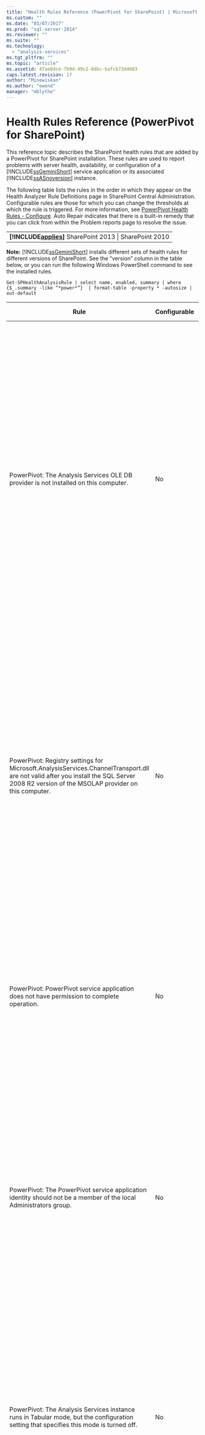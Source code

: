 ```yaml
---
title: "Health Rules Reference (PowerPivot for SharePoint) | Microsoft Docs"
ms.custom: ""
ms.date: "03/07/2017"
ms.prod: "sql-server-2014"
ms.reviewer: ""
ms.suite: ""
ms.technology: 
  - "analysis-services"
ms.tgt_pltfrm: ""
ms.topic: "article"
ms.assetid: 47ae04ce-7b9d-49c2-8dbc-bafcb73d4603
caps.latest.revision: 17
author: "Minewiskan"
ms.author: "owend"
manager: "mblythe"
---
```

# Health Rules Reference (PowerPivot for SharePoint)
  This reference topic describes the SharePoint health rules that are added by a PowerPivot for SharePoint installation. These rules are used to report problems with server health, availability, or configuration of a [!INCLUDE[ssGeminiShort](../../includes/ssgeminishort-md.md)] service application or its associated [!INCLUDE[ssASnoversion](../../includes/ssasnoversion-md.md)] instance.  
  
 The following table lists the rules in the order in which they appear on the Health Analyzer Rule Definitions page in SharePoint Central Administration. Configurable rules are those for which you can change the thresholds at which the rule is triggered. For more information, see [PowerPivot Health Rules - Configure](configure-power-pivot-health-rules.md). Auto Repair indicates that there is a built-in remedy that you can click from within the Problem reports page to resolve the issue.  
  
||  
|-|  
|**[!INCLUDE[applies](../../includes/applies-md.md)]**  SharePoint 2013 &#124; SharePoint 2010|  
  
 **Note:** [!INCLUDE[ssGeminiShort](../../includes/ssgeminishort-md.md)] installs different sets of health rules for different versions of SharePoint. See the “version” column in the table below, or you can run the following Windows PowerShell command to see the installed rules.  
  
```  
Get-SPHealthAnalysisRule | select name, enabled, summary | where {$_.summary -like “*power*”}  | format-table -property * -autosize | out-default  
```  
  
|Rule|Configurable|Auto Repair|Version|Description|  
|----------|------------------|-----------------|-------------|-----------------|  
|PowerPivot: The Analysis Services OLE DB provider is not installed on this computer.|No|No|SharePoint 2010|The Analysis Services OLE DB provider is either not installed on the server or it is the wrong version. This rule appears when your SharePoint farm includes instances of Excel Services on application servers that do not have PowerPivot for SharePoint. The rule warns you that the Analysis Services OLE DB provider used by Excel Services to connect to PowerPivot data is not installed. To resolve this issue, install the OLE DB provider on each Excel Services server that does not have the Analysis Services OLE DB provider. You can download and install the Analysis Services OLE DB provider from the Microsoft Download center. For more information, see [Install the Analysis Services OLE DB Provider on SharePoint Servers](../../2014/sql-server/install/install-the-analysis-services-ole-db-provider-on-sharepoint-servers.md).|  
|PowerPivot: Registry settings for Microsoft.AnalysisServices.ChannelTransport.dll are not valid after you install the SQL Server 2008 R2 version of the MSOLAP provider on this computer.|No|Yes|SharePoint 2010|This is a server configuration issue. Most likely, the ChannelTransport.dll is not registered in the global assembly. Run the automatic repair for this rule to register the .dll on each server that has an installation of PowerPivot for SharePoint. Alternatively, you can run regasm.exe manually to register the file. If the SharePoint timer service is not running as local administrator, manual registration might be required. Failure to update the registry settings results in slow server communication between Excel Services and PowerPivot System Service, and can result in connection failures in certain security configurations.|  
|PowerPivot: PowerPivot service application does not have permission to complete operation.|No|No|SharePoint 2010|This rule checks whether the PowerPivot service application identity is database owner of the PowerPivot server application database and has administrative permissions on the local SQL Server Analysis Services instance. These permissions are granted automatically during installation and deployment, but if this step failed to complete, this health rule will occur.|  
|PowerPivot: The PowerPivot service application identity should not be a member of the local Administrators group.|No|No|SharePoint 2010|This is a best practice that improves the overall security of your deployment. If you configured the PowerPivot service application to run under an account that belongs to the local Administrator group, you should change the service account to one that does not belong to that group. The recommendation is to use a least-privileged, dedicated account for each service. Doing so provides service isolation and makes it easier to audit logins. For more information about changing the service account, see [Configure PowerPivot Service Accounts](configure-power-pivot-service-accounts.md).|  
|PowerPivot: The Analysis Services instance runs in Tabular mode, but the configuration setting that specifies this mode is turned off.|No|No|SharePoint 2010|This rule checks whether the SQL Server Analysis Services instance in a PowerPivot for SharePoint installation has the `DeploymentMode` server property set to 1. If the property is set to another value, or if the SharePoint Timer service that runs the rule checker does not have permission to open the file, this rule will fail. For more information about the deployment mode property, see [Determine the Server Mode of an Analysis Services Instance](../instances/determine-the-server-mode-of-an-analysis-services-instance.md).|  
|PowerPivot: The PowerPivot Data Refresh Timer Job is disabled.|No|No|SharePoint 2013<br /><br /> SharePoint 2010|Check the timer job settings to verify the timer job is enabled. If you are not using the PowerPivot data refresh feature, you can ignore this rule. For more information, see [PowerPivot Data Refresh with SharePoint 2010](../powerpivot-data-refresh-with-sharepoint-2010.md).|  
|PowerPivot: The SQL Server Analysis Services (PowerPivot) service account information that is managed by the SQL Server Configuration Manager is different from the account information that is managed by Central Administration.|No|No|SharePoint 2010|This rule checks whether the service account information in SQL Server Configuration Manager is identical to the managed account information in Central Administration for the same Analysis Services instance. If the accounts are different, an entry is added to the Problem and Resolution report so that you can change the service account information in SQL Server Configuration Manager back to the account specified in Central Administration. SQL Server Configuration Manager is not a supported tool for changing a service account username or password in a PowerPivot for SharePoint installation. Using Central Administration enables the use of the managed accounts feature in SharePoint. More importantly, if your farm includes multiple PowerPivot for SharePoint servers, having inconsistent service account settings can disrupt processing and query operations on the server that has incorrect service information.<br /><br /> On a single server, PowerPivot workbooks will function temporarily when this rule is triggered, but it is advised that you fix the problem as soon as possible. Database and file system permissions are updated using the account information specified in Central Administration.|  
|PowerPivot: The deployed farm solution is not up-to-date.|No|Yes|SharePoint 2010|A PowerPivot for SharePoint installation uses a farm level solution and a web application level solution to install its features. This rule indicates that the farm solution is not current relative to the version or the server or possibly the web solution. Most likely, this is server deployment problem. To remedy this problem, consider running SQL Server Setup to repair one of the PowerPivot for SharePoint installations in your farm. For more information about solutions in a PowerPivot for SharePoint installation, see [Deploy PowerPivot Solutions to SharePoint](deploy-power-pivot-solutions-to-sharepoint.md).|  
|PowerPivot: Overall CPU usage is too high.|Yes|No|SharePoint 2010|This rule reports on CPU consumption at the system level. Overall CPU usage is monitored because the PowerPivot System Service uses it as a measure of server health, for health-based load balancing among multiple PowerPivot for SharePoint servers in a farm. Consider adding another application server to the farm, and moving CPU intensive applications to that server.|  
|PowerPivot: Analysis Services does not have sufficient CPU resources to perform requested operations.|Yes|No|SharePoint 2010|The amount of CPU resources available to the Analysis Services process (msmdsrv.exe) is not sufficient for the level of activity on this server. Consider adding another PowerPivot for SharePoint server to the farm. For more information, see [Deployment Checklist: Scale-out by adding PowerPivot Servers to a SharePoint 2010 farm](../../2014/sql-server/install/deployment-checklist-scale-out-adding-powerpivot-servers-sharepoint-2010-farm.md).|  
|PowerPivot: Analysis Services does not have sufficient memory to perform requested operations.|No|No|SharePoint 2010|This rule is triggered when there is only 5% available memory left to Analysis Services. On a SharePoint application server, a SQL Server Analysis Services instance should always have a small amount of memory in reserve that is always unused. Because the server is memory-bound for the majority of its operations, the server runs best if it does not run all the way to the upper limit.<br /><br /> By default, insufficient memory warnings occur when available memory is down to 5%. You can change this value to be higher or lower by adjusting settings on the Analysis Services instance. For more information, see [PowerPivot Health Rules - Configure](configure-power-pivot-health-rules.md).<br /><br /> The 5% of unused memory is calculated as a percentage of memory allocated to Analysis Services. For example, if you have 200 GB of total memory, and Analysis Services is allocated 80% of that (or 160 GB), then the 5% of unused memory is 5% of 160 GB (or 8 GB).|  
|PowerPivot: The high number of connections indicates that more servers should be deployed to handle the current load.|Yes|No|SharePoint 2010|By default, this health rule is triggered when the number of distinct user connections exceeds 100. This default value is arbitrary (it is not based on the hardware specifications of your server or on user activity) so you might raise or lower the value depending on the server capacity and user activity in your environment. For more information, see [PowerPivot Health Rules - Configure](configure-power-pivot-health-rules.md).|  
|PowerPivot: The ratio of load events to connections is too high.|Yes|No|SharePoint 2013<br /><br /> SharePoint 2010|By default, this health rule is triggered when the percentage of load events to connection events exceeds 50% over the entire data collection period (by default, 4 hours). A ratio this high indicates a very high number of connections to unique workbooks, or cache reduction settings that are too aggressive (where workbooks are quickly unloaded and removed from the system, while requests for that data are still active). To avoid counting false positives, there must be at least 20 connections per 4 hour period before the ratio can be calculated. You can base this health rule on a different ratio. For more information, see [PowerPivot Health Rules - Configure](configure-power-pivot-health-rules.md). For more information about configuring the cache, see [Configure Disk Space Usage &#40;PowerPivot for SharePoint&#41;](configure-disk-space-usage-power-pivot-for-sharepoint.md).|  
|PowerPivot: One or more minidump files were found in the Logs directory, indicating a program crash.|No|No|SharePoint 2013<br /><br /> SharePoint 2010|Minidump files are generated during a program crash to capture information about PowerPivot service application state just prior to the crash. This information can be sent to Microsoft and used for troubleshooting. This rule is triggered when .dmp files are detected on the server. The rule provides a link to the file, which can be found in the \OLAP\Log folder of the PowerPivot for SharePoint instance. Note that you cannot use a text editor to view the contents of the file. Viewing a minidump file requires that you download and install a separate debugging tool. For more information, see [Debugging Tools for Windows](http://go.microsoft.com/fwlink/?linkID=208266).|  
|PowerPivot: Disk space is running low on the drive where PowerPivot data is cached.|Yes|No|SharePoint 2010|By default, this health rule is triggered when disk space is less than 5% on the disk drive where the backup folder is located. For more information about setting this percentage, see [PowerPivot Health Rules - Configure](configure-power-pivot-health-rules.md). For more information about disk usage, see [Configure Disk Space Usage &#40;PowerPivot for SharePoint&#41;](configure-disk-space-usage-power-pivot-for-sharepoint.md).|  
|PowerPivot: Usage data is not getting updated at the expected frequency.|Yes|No|SharePoint 2013<br /><br /> SharePoint 2010|PowerPivot for SharePoint uses the built-in usage data collection system to gather metrics about connections, data refresh, and query response times. It stores this usage data in the PowerPivot service application database, which in turn updates a PowerPivot workbook (PowerPivot Management Data.xlsx) that provides data to reports in the PowerPivot Management Dashboard. This rule indicates that usage data is not getting moved to the PowerPivot Management Data.xlsx file with sufficient frequency. The rule uses the timestamp on the .xlsx file as proof that the file is updated. If there are other problems in the usage data collection system that undermines the accuracy of the data, this rule will not detect it. To troubleshoot this error, check the timer jobs to verify they are running. For more information about usage data collection, see [Configure Usage Data Collection for &#40;PowerPivot for SharePoint](configure-usage-data-collection-for-power-pivot-for-sharepoint.md).|  
|PowerPivot: Midtier process account should have ‘Full Read’ permission on all associated SPWebApplications.|No|Yes|SharePoint 2013<br /><br /> SharePoint 2010|The PowerPivot service application identity must have **Full Read** permissions in order to access the SharePoint content databases on behalf of users who have View Only permissions on a document. To determine which account is used as the PowerPivot service application identity, open the **Configure service accounts** page in Central Administration. Most likely, the service application runs in either the **SharePoint Web Services System** service application pool or in a dedicated application pool. Although this rule provides a Repair Automatically option, you will get better results if you grant the permissions manually by doing the following:<br /><br /> 1) In Central Administration, click **Manage web applications**.<br /><br /> 2) Select a web site, and then click **User Policy**.<br /><br /> 3) Click **Add Users**.<br /><br /> 4) Select (All zones) and click **Next**.<br /><br /> 5) In Users, enter the PowerPivot service application identity, and then click the **Full Read** checkbox. Click **Finish**.<br /><br /> 6) Verify the repair. In Monitoring, click **Review rule definitions**. Find and then open the PowerPivot rule. Click **Run Now**. Go back to **Review problems and solutions** to verify the rule no longer appears.|  
|PowerPivot: Secondary Logon service (seclogon) is disabled|No|No|SharePoint 2013<br /><br /> SharePoint 2010|The Secondary Logon service is used to generate thumbnail images of PowerPivot workbooks in the PowerPivot Gallery. By default, the Secondary Logon service is set to manual startup. If the service is disabled, thumbnail generation will fail. Additionally, the ULS logs will contain the following error: “The error 1058 can have as a root cause the fact the Windows service “Secondary Logon” is disabled.”<br /><br /> To check service configuration, use the Services console application to find Secondary Logon and change its **Startup Type** to **Manual**. If you cannot enable the service, your organization might have a group policy that disables it. Check with an administrator to determine whether this is the case.<br /><br /> After you enable the service, thumbnail or snapshot images will refresh over time. Optionally, you can force a refresh by restarting the service and opening and then resaving the property pages of a specific report. For more information, see [How to Use PowerPivot Gallery](http://go.microsoft.com/fwlink/?LinkId=246462).|  
|PowerPivot: ADOMD.NET is not installed on a standalone WFE that is configured for central admin|No|No|SharePoint 2013<br /><br /> SharePoint 2010|ADOMD.NET is an Analysis Services client library that supports connections to an Analysis Services database. In a deployment of PowerPivot for SharePoint, ADOMD.NET provides access to the built-in reports in the PowerPivot management dashboard in Central Administration. Built-in reports are actually PowerPivot workbooks that contain embedded Analysis Services data. The management dashboard uses ADOMD.NET to send a connection request to the server that loads data contained in the workbook.<br /><br /> On topologies that include Central Administration running on a standalone web front end server, you must install ADOMD.NET manually if you want to view these reports in the management dashboard. For more information, see [Install ADOMD.NET on Web Front-End Servers Running Central Administration](../../2014/sql-server/install/install-adomd-net-on-web-front-end-servers-running-central-administration.md).|  
  
  